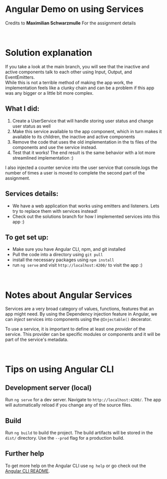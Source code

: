 # Angular Demo on using Services

Credits to **Maximilian Schwarzmulle** For the assignment details

&nbsp; 

# Solution explanation

If you take a look at the main branch, you will see that the inactive and active components talk to each other using Input, Output, and EventEmitters.  
While this is not a terrible method of making the app work, the implementation feels like a clunky chain and can be a problem if this app was any bigger or a little bit more complex. 

## What I did:
1. Create a UserService that will handle storing user status and change user status as well
2. Make this service available to the app component, which in turn makes it available to its children, the inactive and active components 
3. Remove the code that uses the old implementation in the ts files of the components and use the service instead. 
4. Test that it works! The end result is the same behavior with a lot more streamlined implementation :) 

I also injected a counter service into the user service that console.logs the number of times a user is moved to complete the second part of the assignment. 

## Services details:
- We have a web application that works using emitters and listeners. Lets try to replace them with services instead! 
- Check out the solutions branch for how I implemented services into this app :) 

## To get set up:
- Make sure you have Angular CLI, npm, and git installed
- Pull the code into a directory using `git pull `
- install the necessary packages using `npm install`
- run `ng serve` and visit `http://localhost:4200/` to visit the app :)            

&nbsp;

# Notes about Angular Services

Services are a very broad category of values, functions, features that an app might need. By using the Dependency injection feature in Angular, we can *inject* services into components using the `@Injectable()` decerator. 

To use a service, it is important to define at least one *provider* of the service. This provider can be specific modules or components and it will be part of the service's metadata. 

&nbsp;

# Tips on using Angular CLI 

## Development server (local)

Run `ng serve` for a dev server. Navigate to `http://localhost:4200/`. The app will automatically reload if you change any of the source files.

## Build

Run `ng build` to build the project. The build artifacts will be stored in the `dist/` directory. Use the `--prod` flag for a production build.

## Further help

To get more help on the Angular CLI use `ng help` or go check out the [Angular CLI README](https://github.com/angular/angular-cli/blob/master/README.md).
